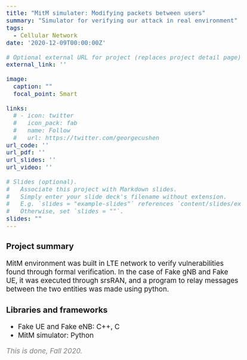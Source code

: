 ```yaml
---
title: "MitM simulater: Modifying packets between users"
summary: "Simulator for verifying our attack in real environment"
tags:
  - Cellular Network
date: '2020-12-09T00:00:00Z'

# Optional external URL for project (replaces project detail page).
external_link: ''

image:
  caption: ""
  focal_point: Smart

links:
  # - icon: twitter
  #   icon_pack: fab
  #   name: Follow
  #   url: https://twitter.com/georgecushen
url_code: ''
url_pdf: ''
url_slides: ''
url_video: ''

# Slides (optional).
#   Associate this project with Markdown slides.
#   Simply enter your slide deck's filename without extension.
#   E.g. `slides = "example-slides"` references `content/slides/example-slides.md`.
#   Otherwise, set `slides = ""`.
slides: ""
---
```


<style>
body{
  font-size: 14pt;
  margin-left: 12%;
  margin-right: 12%;
  /* margin-bottom: -100px; */
}

@media only screen and (max-width: 768px) {
 body {
  font-size: 12pt;
  /* text-align:center; */
  margin-left: 0%;
  margin-right: 0%;
 }
}
</style>

### Project summary

MitM environment was built in LTE network to verify vulnerabilities found through formal verification. In the case of Fake gNB and Fake UE, it was executed through srsRAN, and a program to relay messages between the two entities was made using python.

### Libraries and frameworks

- Fake UE and Fake eNB: C++, C
- MitM simulator: Python

<span style="color: gray">
<i>This is done, Fall 2020.</i></span>